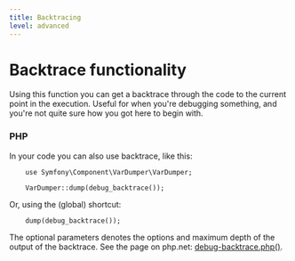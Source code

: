 ```yaml
---
title: Backtracing
level: advanced
---
```

Backtrace functionality
=======================

Using this function you can get a backtrace through the code to the current
point in the execution. Useful for when you're debugging something, and you're
not quite sure how you got here to begin with. 

### PHP

In your code you can also use backtrace, like this:

```
    use Symfony\Component\VarDumper\VarDumper;

    VarDumper::dump(debug_backtrace());
```

Or, using the (global) shortcut:


```
    dump(debug_backtrace());
```

The optional parameters denotes the options and maximum depth of the output of
the backtrace. See the page on php.net: [debug-backtrace.php()][back].

[back]: http://php.net/manual/en/function.debug-backtrace.php
